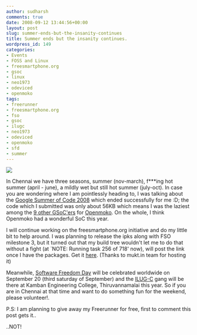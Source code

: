 ```yaml
---
author: sudharsh
comments: true
date: 2008-09-12 13:44:56+00:00
layout: post
slug: summer-ends-but-the-insanity-continues
title: Summer ends but the insanity continues.
wordpress_id: 149
categories:
- Events
- FOSS and Linux
- freesmartphone.org
- gsoc
- linux
- neo1973
- odeviced
- openmoko
tags:
- freerunner
- freesmartphone.org
- fso
- gsoc
- ilugc
- neo1973
- odeviced
- openmoko
- sfd
- summer
---
```


[![](http://sudharsh.files.wordpress.com/2008/09/gsoc_198x128.jpg)](http://sudharsh.files.wordpress.com/2008/09/gsoc_198x128.jpg)

In Chennai we have three seasons, summer (nov-march), f***ing hot summer (april - june), a mildly wet but still hot summer (july-oct). In case you are wondering where I am pointlessly heading to, I was talking about the [Google Summer of Code 2008](http://code.google.com/soc/2008/) which ended successfully for me :D; the code which I submitted was only about 56KB which means I was the laziest among the [9 other GSoC'ers](http://code.google.com/soc/2008/openmoko/about.html) for [Openmoko](http://www.openmoko.com). On the whole, I think Openmoko had a wonderful SoC this year.

I will continue working on the freesmartphone.org initiative and do my little bit to help around. I was planning to release the ipks along with FSO milestone 3, but it turned out that my build tree wouldn't let me to do that without a fight (at `NOTE: Running task 256 of 718' now), will post the link once I have the packages. Get it [here](http://sudharsh.mukt.in/odeviced_0.1-r0_armv4t.opk). (Thanks to mukt.in team for hosting it)

Meanwhile, [Software Freedom Day](http://softwarefreedomday.org/) will be celebrated worldwide on September 20 (third saturday of September) and the [ILUG-C](http://www.ae.iitm.ac.in/mailman/listinfo/ilugc) gang will be there at Kamban Engineering College, Thiruvannamalai this year. So if you are in Chennai at that time and want to do something fun for the weekend, please volunteer!.

P.S: I am planning to give away my Freerunner for free, first to comment this post gets it..

..NOT!
